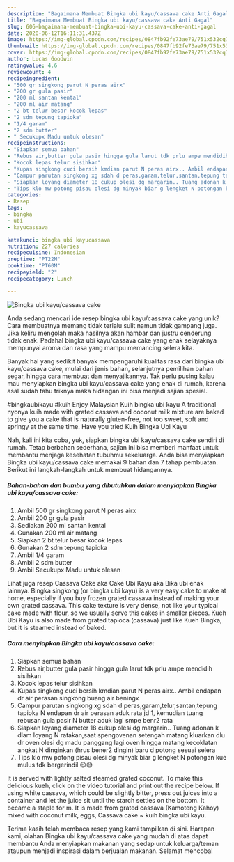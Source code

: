 ```yaml
---
description: "Bagaimana Membuat Bingka ubi kayu/cassava cake Anti Gagal"
title: "Bagaimana Membuat Bingka ubi kayu/cassava cake Anti Gagal"
slug: 606-bagaimana-membuat-bingka-ubi-kayu-cassava-cake-anti-gagal
date: 2020-06-12T16:11:31.437Z
image: https://img-global.cpcdn.com/recipes/0847fb92fe73ae79/751x532cq70/bingka-ubi-kayucassava-cake-foto-resep-utama.jpg
thumbnail: https://img-global.cpcdn.com/recipes/0847fb92fe73ae79/751x532cq70/bingka-ubi-kayucassava-cake-foto-resep-utama.jpg
cover: https://img-global.cpcdn.com/recipes/0847fb92fe73ae79/751x532cq70/bingka-ubi-kayucassava-cake-foto-resep-utama.jpg
author: Lucas Goodwin
ratingvalue: 4.6
reviewcount: 4
recipeingredient:
- "500 gr singkong parut N peras airx"
- "200 gr gula pasir"
- "200 ml santan kental"
- "200 ml air matang"
- "2 bt telur besar kocok lepas"
- "2 sdm tepung tapioka"
- "1/4 garam"
- "2 sdm butter"
- " Secukupx Madu untuk olesan"
recipeinstructions:
- "Siapkan semua bahan"
- "Rebus air,butter gula pasir hingga gula larut tdk prlu ampe mendidih sisihkan"
- "Kocok lepas telur sisihkan"
- "Kupas singkong cuci bersih kmdian parut N peras airx.. Ambil endapan dr air perasan singkong buang air beningx"
- "Campur parutan singkong xg sdah d peras,garam,telur,santan,tepung tapioka N endapan dr air perasan aduk rata jd 1, kemudian tuang rebusan gula pasir N butter aduk lagi smpe benr2 rata"
- "Siapkan loyang diameter 18 cukup olesi dg margarin.. Tuang adonan k dlam loyang N ratakan,saat spengovenan setengah matang kluarkan dlu dr oven olesi dg madu panggang lagi.oven hingga matang kecoklatan angkat N dinginkan (hrus bener2 dingin) baru d potong sesuai selera"
- "Tips klo mw potong pisau olesi dg minyak biar g lengket N potongan kue mulus tdk bergerindil 😉😅"
categories:
- Resep
tags:
- bingka
- ubi
- kayucassava

katakunci: bingka ubi kayucassava 
nutrition: 227 calories
recipecuisine: Indonesian
preptime: "PT22M"
cooktime: "PT60M"
recipeyield: "2"
recipecategory: Lunch

---
```



![Bingka ubi kayu/cassava cake](https://img-global.cpcdn.com/recipes/0847fb92fe73ae79/751x532cq70/bingka-ubi-kayucassava-cake-foto-resep-utama.jpg)

Anda sedang mencari ide resep bingka ubi kayu/cassava cake yang unik? Cara membuatnya memang tidak terlalu sulit namun tidak gampang juga. Jika keliru mengolah maka hasilnya akan hambar dan justru cenderung tidak enak. Padahal bingka ubi kayu/cassava cake yang enak selayaknya mempunyai aroma dan rasa yang mampu memancing selera kita.

Banyak hal yang sedikit banyak mempengaruhi kualitas rasa dari bingka ubi kayu/cassava cake, mulai dari jenis bahan, selanjutnya pemilihan bahan segar, hingga cara membuat dan menyajikannya. Tak perlu pusing kalau mau menyiapkan bingka ubi kayu/cassava cake yang enak di rumah, karena asal sudah tahu triknya maka hidangan ini bisa menjadi sajian spesial.

#bingkaubikayu #kuih Enjoy Malaysian Kuih bingka ubi kayu A traditional nyonya kuih made with grated cassava and coconut milk mixture are baked to give you a cake that is naturally gluten-free, not too sweet, soft and springy at the same time. Have you tried Kuih Bingka Ubi Kayu


Nah, kali ini kita coba, yuk, siapkan bingka ubi kayu/cassava cake sendiri di rumah. Tetap berbahan sederhana, sajian ini bisa memberi manfaat untuk membantu menjaga kesehatan tubuhmu sekeluarga. Anda bisa menyiapkan Bingka ubi kayu/cassava cake memakai 9 bahan dan 7 tahap pembuatan. Berikut ini langkah-langkah untuk membuat hidangannya.

<!--inarticleads1-->

##### Bahan-bahan dan bumbu yang dibutuhkan dalam menyiapkan Bingka ubi kayu/cassava cake:

1. Ambil 500 gr singkong parut N peras airx
1. Ambil 200 gr gula pasir
1. Sediakan 200 ml santan kental
1. Gunakan 200 ml air matang
1. Siapkan 2 bt telur besar kocok lepas
1. Gunakan 2 sdm tepung tapioka
1. Ambil 1/4 garam
1. Ambil 2 sdm butter
1. Ambil  Secukupx Madu untuk olesan


Lihat juga resep Cassava Cake aka Cake Ubi Kayu aka Bika ubi enak lainnya. Bingka singkong (or bingka ubi kayu) is a very easy cake to make at home, especially if you buy frozen grated cassava instead of making your own grated cassava. This cake texture is very dense, not like your typical cake made with flour, so we usually serve this cakes in smaller pieces. Kueh Ubi Kayu is also made from grated tapioca (cassava) just like Kueh Bingka, but it is steamed instead of baked. 

<!--inarticleads2-->

##### Cara menyiapkan Bingka ubi kayu/cassava cake:

1. Siapkan semua bahan
1. Rebus air,butter gula pasir hingga gula larut tdk prlu ampe mendidih sisihkan
1. Kocok lepas telur sisihkan
1. Kupas singkong cuci bersih kmdian parut N peras airx.. Ambil endapan dr air perasan singkong buang air beningx
1. Campur parutan singkong xg sdah d peras,garam,telur,santan,tepung tapioka N endapan dr air perasan aduk rata jd 1, kemudian tuang rebusan gula pasir N butter aduk lagi smpe benr2 rata
1. Siapkan loyang diameter 18 cukup olesi dg margarin.. Tuang adonan k dlam loyang N ratakan,saat spengovenan setengah matang kluarkan dlu dr oven olesi dg madu panggang lagi.oven hingga matang kecoklatan angkat N dinginkan (hrus bener2 dingin) baru d potong sesuai selera
1. Tips klo mw potong pisau olesi dg minyak biar g lengket N potongan kue mulus tdk bergerindil 😉😅


It is served with lightly salted steamed grated coconut. To make this delicious kueh, click on the video tutorial and print out the recipe below. If using white cassava, which could be slightly bitter, press out juices into a container and let the juice sit until the starch settles on the bottom. It became a staple for m. It is made from grated cassava (Kamoteng Kahoy) mixed with coconut milk, eggs, Cassava cake ~ kuih bingka ubi kayu. 

Terima kasih telah membaca resep yang kami tampilkan di sini. Harapan kami, olahan Bingka ubi kayu/cassava cake yang mudah di atas dapat membantu Anda menyiapkan makanan yang sedap untuk keluarga/teman ataupun menjadi inspirasi dalam berjualan makanan. Selamat mencoba!
